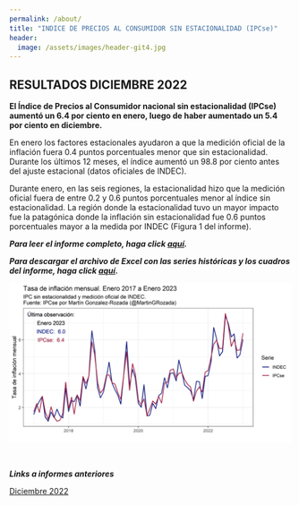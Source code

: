 ```yaml
---
permalink: /about/
title: "INDICE DE PRECIOS AL CONSUMIDOR SIN ESTACIONALIDAD (IPCse)"
header:
  image: /assets/images/header-git4.jpg
---
```


## RESULTADOS DICIEMBRE 2022

**El Índice de Precios al Consumidor nacional sin estacionalidad (IPCse) aumentó un 6.4 por ciento en enero, luego de haber aumentado un 5.4 por ciento en diciembre.**

En enero los factores estacionales ayudaron a que la medición oficial de la inflación fuera 0.4 puntos porcentuales menor que sin estacionalidad. Durante los últimos 12 meses, el índice aumentó un 98.8 por ciento antes del ajuste estacional (datos oficiales de INDEC).

Durante enero, en las seis regiones, la estacionalidad hizo que la medición oficial fuera de entre 0.2 y 0.6 puntos porcentuales menor al índice sin estacionalidad. La región donde la estacionalidad tuvo un mayor impacto fue la patagónica donde la inflación sin estacionalidad fue 0.6 puntos porcentuales mayor a la medida por INDEC (Figura 1 del informe).<br>


***Para leer el informe completo, haga click [aquí](https://mrozada.github.io/IPCse/).***

***Para descargar el archivo de Excel con las series históricas y los cuadros del informe, haga click [aquí](https://github.com/mrozada/mrozada.github.io/raw/master/assets/excel/IPCse%20-%20Series%20hist%C3%B3ricas.xlsx).***


![Serie de tiempo IPCse e INDEC](/assets/images/LinePlotStatic.png)

<br>

***Links a informes anteriores***

[Diciembre 2022](https://github.com/mrozada/mrozada.github.io/blob/master/assets/pdf/IPCse%20-%202022-12%20-%20INDICE%20DE%20PRECIOS%20AL%20CONSUMIDOR%20SIN%20ESTACIONALIDAD.pdf)
